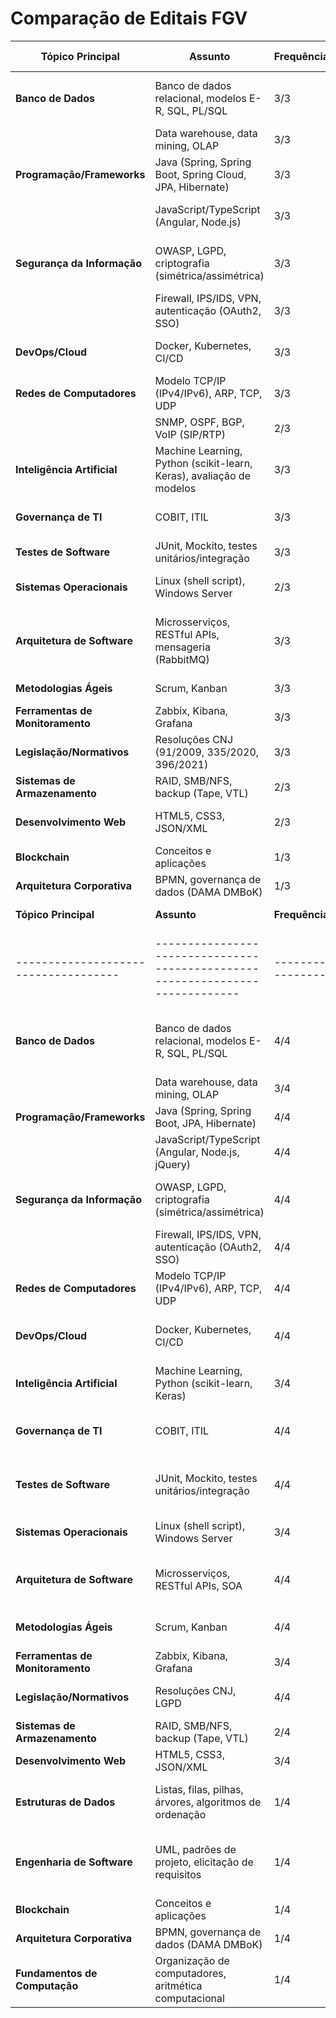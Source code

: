 # Comparação de Editais FGV 
| **Tópico Principal**               | **Assunto**                                                                 | **Frequência** | **Editais Relacionados** | **Observações**                                                                 |
|------------------------------------|-----------------------------------------------------------------------------|----------------|--------------------------|--------------------------------------------------------------------------------|
| **Banco de Dados**                 | Banco de dados relacional, modelos E-R, SQL, PL/SQL                         | 3/3            | Edital 1, 2, 3           | Oracle, PostgreSQL, H2 Database mencionados.                                   |
|                                    | Data warehouse, data mining, OLAP                                           | 3/3            | Edital 1, 2, 3           |                                                                                |
| **Programação/Frameworks**         | Java (Spring, Spring Boot, Spring Cloud, JPA, Hibernate)                    | 3/3            | Edital 1, 2, 3           | Edital 3 menciona ecossistema Java.                                           |
|                                    | JavaScript/TypeScript (Angular, Node.js)                                    | 3/3            | Edital 1, 2, 3           | Bibliotecas: Bootstrap, jQuery, Angular Material.                              |
| **Segurança da Informação**        | OWASP, LGPD, criptografia (simétrica/assimétrica)                           | 3/3            | Edital 1, 2, 3           | Normas ABNT NBR 27001/27002 citadas em Edital 1 e 2.                          |
|                                    | Firewall, IPS/IDS, VPN, autenticação (OAuth2, SSO)                         | 3/3            | Edital 1, 2, 3           | Keycloak mencionado em Edital 1 e 2.                                          |
| **DevOps/Cloud**                   | Docker, Kubernetes, CI/CD                                                  | 3/3            | Edital 1, 2, 3           | Edital 3 inclui orquestração (Rancher).                                       |
| **Redes de Computadores**          | Modelo TCP/IP (IPv4/IPv6), ARP, TCP, UDP                                   | 3/3            | Edital 1, 2, 3           | Edital 2 menciona Pilha TCP/IP.                                             |
|                                    | SNMP, OSPF, BGP, VoIP (SIP/RTP)                                            | 2/3            | Edital 1, 2              | VoIP apenas no Edital 2.                                                      |
| **Inteligência Artificial**        | Machine Learning, Python (scikit-learn, Keras), avaliação de modelos       | 3/3            | Edital 1, 2, 3           | Edital 3 inclui Deep Learning e NLP.                                          |
| **Governança de TI**               | COBIT, ITIL                                                                | 3/3            | Edital 1, 2, 3           | Edital 1: COBIT 2019; Edital 3: COBIT 5 e ITIL V3.                            |
| **Testes de Software**             | JUnit, Mockito, testes unitários/integração                                | 3/3            | Edital 1, 2, 3           | Edital 3 menciona TDD e xUnit.                                                |
| **Sistemas Operacionais**          | Linux (shell script), Windows Server                                       | 2/3            | Edital 1, 2              | Edital 2 inclui Active Directory e Powershell.                                |
| **Arquitetura de Software**        | Microsserviços, RESTful APIs, mensageria (RabbitMQ)                       | 3/3            | Edital 1, 2, 3           | Edital 3 detalha padrões arquiteturais (hexagonal, serverless).               |
| **Metodologias Ágeis**            | Scrum, Kanban                                                              | 3/3            | Edital 1, 2, 3           | Edital 3 inclui XP e Lean.                                                    |
| **Ferramentas de Monitoramento**   | Zabbix, Kibana, Grafana                                                   | 3/3            | Edital 1, 2, 3           | Prometheus apenas no Edital 1.                                                |
| **Legislação/Normativos**         | Resoluções CNJ (91/2009, 335/2020, 396/2021)                              | 3/3            | Edital 1, 2, 3           | Edital 3 inclui LGPD e Marco Civil da Internet.                               |
| **Sistemas de Armazenamento**      | RAID, SMB/NFS, backup (Tape, VTL)                                         | 2/3            | Edital 1, 2              |                                                                                |
| **Desenvolvimento Web**            | HTML5, CSS3, JSON/XML                                                     | 2/3            | Edital 2, 3              | Edital 3 inclui responsividade e acessibilidade.                              |
| **Blockchain**                     | Conceitos e aplicações                                                     | 1/3            | Edital 3                 | Exclusivo do Edital 3.                                                        |
| **Arquitetura Corporativa**        | BPMN, governança de dados (DAMA DMBoK)                                    | 1/3            | Edital 3                 | Exclusivo do Edital 3.                                                        |
| **Tópico Principal**               | **Assunto**                                                                 | **Frequência** | **Editais Relacionados** | **Observações**                                                                 |
|------------------------------------|-----------------------------------------------------------------------------|----------------|--------------------------|--------------------------------------------------------------------------------|
| **Banco de Dados**                 | Banco de dados relacional, modelos E-R, SQL, PL/SQL                         | 4/4            | Edital 1, 2, 3, 4       | Oracle, PostgreSQL, H2, MySQL, SQL Server mencionados.                         |
|                                    | Data warehouse, data mining, OLAP                                           | 3/4            | Edital 1, 2, 3          |                                                                                |
| **Programação/Frameworks**         | Java (Spring, Spring Boot, JPA, Hibernate)                                  | 4/4            | Edital 1, 2, 3, 4       | Edital 4 inclui C# e Python.                                                  |
|                                    | JavaScript/TypeScript (Angular, Node.js, jQuery)                            | 4/4            | Edital 1, 2, 3, 4       | Edital 4 menciona HTML5/CSS3 explicitamente.                                  |
| **Segurança da Informação**        | OWASP, LGPD, criptografia (simétrica/assimétrica)                           | 4/4            | Edital 1, 2, 3, 4       | Edital 4 adiciona programação segura e gerência de riscos.                |
|                                    | Firewall, IPS/IDS, VPN, autenticação (OAuth2, SSO)                         | 4/4            | Edital 1, 2, 3, 4       |                                                                                |
| **Redes de Computadores**          | Modelo TCP/IP (IPv4/IPv6), ARP, TCP, UDP                                   | 4/4            | Edital 1, 2, 3, 4       | Edital 2 menciona Pilha TCP/IP.                                             |
| **DevOps/Cloud**                   | Docker, Kubernetes, CI/CD                                                  | 4/4            | Edital 1, 2, 3, 4       | Edital 4 inclui balanceamento de carga e tolerância a falhas.               |
| **Inteligência Artificial**        | Machine Learning, Python (scikit-learn, Keras)                             | 3/4            | Edital 1, 2, 3          |                                                                                |
| **Governança de TI**               | COBIT, ITIL                                                                | 4/4            | Edital 1, 2, 3, 4       | Edital 4 menciona gerência de riscos e continuidade de negócios.          |
| **Testes de Software**             | JUnit, Mockito, testes unitários/integração                                | 4/4            | Edital 1, 2, 3, 4       | Edital 4 adiciona técnicas de testes para aplicações web.                   |
| **Sistemas Operacionais**          | Linux (shell script), Windows Server                                       | 3/4            | Edital 1, 2, 4          | Edital 4 especifica Windows 10 e Linux.                                       |
| **Arquitetura de Software**        | Microsserviços, RESTful APIs, SOA                                          | 4/4            | Edital 1, 2, 3, 4       | Edital 4 detalha SOA e Web Services (SOAP, REST).                             |
| **Metodologias Ágeis**            | Scrum, Kanban                                                              | 4/4            | Edital 1, 2, 3, 4       | Edital 4 menciona métricas de software.                                     |
| **Ferramentas de Monitoramento**   | Zabbix, Kibana, Grafana                                                   | 3/4            | Edital 1, 2, 3          |                                                                                |
| **Legislação/Normativos**         | Resoluções CNJ, LGPD                                                       | 4/4            | Edital 1, 2, 3, 4       | Edital 4 reforça LGPD e segurança cibernética.                                |
| **Sistemas de Armazenamento**      | RAID, SMB/NFS, backup (Tape, VTL)                                         | 2/4            | Edital 1, 2              |                                                                                |
| **Desenvolvimento Web**            | HTML5, CSS3, JSON/XML                                                     | 3/4            | Edital 2, 3, 4           | Edital 4 inclui XSLT e UDDI.                                                  |
| **Estruturas de Dados**            | Listas, filas, pilhas, árvores, algoritmos de ordenação                   | 1/4            | Edital 4                 | *(EXCLUSIVO)* Edital 4 detalha complexidade algorítmica.                      |
| **Engenharia de Software**         | UML, padrões de projeto, elicitação de requisitos                         | 1/4            | Edital 4                 | *(EXCLUSIVO)* Edital 4 cobre Processo Unificado e prototipação.               |
| **Blockchain**                     | Conceitos e aplicações                                                     | 1/4            | Edital 3                 |                                                                                |
| **Arquitetura Corporativa**        | BPMN, governança de dados (DAMA DMBoK)                                    | 1/4            | Edital 3                 |                                                                                |
| **Fundamentos de Computação**      | Organização de computadores, aritmética computacional                     | 1/4            | Edital 4                 | *(EXCLUSIVO)* Hardware/software e representação de dados.                     |
